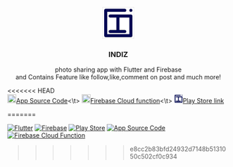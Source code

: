 <p align="center">
      <a href="https://flutter.io/">
        <img src="documentation/logo.png" alt="Logo" width=72 height=72>
      </a>
    
  <h3 align="center">INDIZ</h3>

  <p align="center">
    photo sharing app with Flutter and Firebase
    <br>
    and Contains Feature like follow,like,comment on post and much more!
    <br>

<<<<<<< HEAD
<br>
<a href="https://github.com/jeen0404/indizapp"><img src="https://visualpharm.com/assets/707/Source%20Code-595b40b65ba036ed117d45b8.svg" width="20" height="20">App Source Code</a><\t>
<a href="https://github.com/jeen0404/indiz-cloud-fun"><img src="https://www.seekpng.com/png/detail/788-7884007_google-cloud-functions-icon-google-cloud-dataprep-logo.png" width="20" height="20">Firebase Cloud function</a><\t>
<a href="https://play.google.com/store/apps/details?id=xyz.indiz.flutter_app"><img src="documentation/logo.png" width="20" height="20">Play Store link</a>

=======

[![Flutter](https://www.kindpng.com/picc/m/355-3557482_flutter-logo-png-transparent-png.png)](https://flutter.dev/)
[![Firebase](https://flutter.dev/assets/flutter-lockup-c13da9c9303e26b8d5fc208d2a1fa20c1ef47eb021ecadf27046dea04c0cebf6.png)](https://firebase.google.com/)
[![Play Store](https://cdn1.iconfinder.com/data/icons/social-links/26/playstore-512.png)](https://play.google.com/store/apps/details?id=xyz.indiz.flutter_app)
[![App Source Code](https://visualpharm.com/assets/707/Source%20Code-595b40b65ba036ed117d45b8.svg)](https://github.com/jeen0404/indizapp)
[![Firebase Cloud Function](https://www.seekpng.com/png/detail/788-7884007_google-cloud-functions-icon-google-cloud-dataprep-logo.png)](https://github.com/jeen0404/indiz-cloud-fun)
 
>>>>>>> e8cc2b83bfd24932d7148b5131050c502cf0c934
 </p>
 </p>

